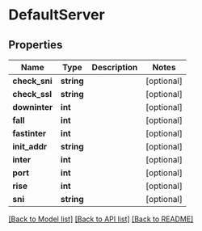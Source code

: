 # DefaultServer

## Properties
Name | Type | Description | Notes
------------ | ------------- | ------------- | -------------
**check_sni** | **string** |  | [optional] 
**check_ssl** | **string** |  | [optional] 
**downinter** | **int** |  | [optional] 
**fall** | **int** |  | [optional] 
**fastinter** | **int** |  | [optional] 
**init_addr** | **string** |  | [optional] 
**inter** | **int** |  | [optional] 
**port** | **int** |  | [optional] 
**rise** | **int** |  | [optional] 
**sni** | **string** |  | [optional] 

[[Back to Model list]](../../README.md#documentation-for-models) [[Back to API list]](../../README.md#documentation-for-api-endpoints) [[Back to README]](../../README.md)

